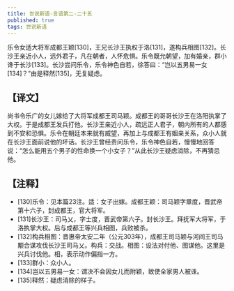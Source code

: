 ```yaml
---
title: 世说新语-言语第二-二十五
published: true
tags: 世说新语
---
```


乐令女适大将军成都王颖[130]，王兄长沙王执权于洛[131]，遂构兵相图[132]。长沙王亲近小人，远外君子，凡在朝者，人怀危惧。乐令既允朝望，加有婚亲，群小谗于长沙[133]。长沙尝问乐令，乐令神色自若，徐答曰：“岂以五男易一女[134]？”由是释然[135]，无复疑虑。

## 【译文】

尚书令乐广的女儿嫁给了大将军成都王司马颖。成都王的哥哥长沙王在洛阳执掌了大权。于是成都王发兵打他。长沙王亲近小人，疏远正人君子，朝内所有的人都感到不安和恐惧。乐令在朝廷本来就有威望，再加上与成都王有姻亲关系，众小人就在长沙王面前说他的坏话。长沙王曾经责问乐令，乐令神色自若，慢慢地回答说：“怎么能用五个男子的性命换一个小女子？”从此长沙王疑虑消除，不再猜忌他。

## 【注释】

- [130]乐令：见本篇23注。适：女子出嫁。成都王颖：司马颖字章度，晋武帝第十六子，封成都王，官大将军。
- [131]长沙王：司马乂，字士度，晋武帝第六子。封长沙王。拜抚军大将军，于洛执掌大权。后与成都王等兴兵相图，兵败被杀。
- [132]构兵相图：晋惠帝太安二年（公元303年），成都王司马颖与河间王司马颙合谋攻伐长沙王司马乂。构兵：交战。相图：设法对付他、图谋他。这里是兴兵讨伐他。相，表示动作偏指一方。
- [133]群小：众小人。
- [134]岂以五男易一女：谓决不会因女儿而附颖，致使全家男人被诛。
- [135]释然：疑虑消除的样子。
